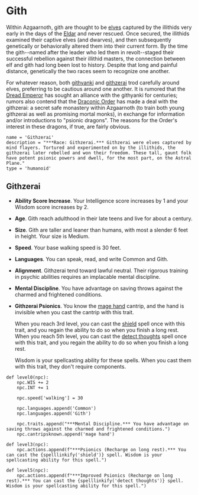 # Gith
Within Azgaarnoth, gith are thought to be [elves](Elves/index.md) captured by the illithids very early in the days of the [Eldar](../History/Eldar.md) and never rescued. Once secured, the illithids examined their captive elves (and dwarves), and then subsequently genetically or behaviorally altered them into their current form. By the time the gith--named after the leader who led them in revolt--staged their successful rebellion against their illithid masters, the connection between elf and gith had long been lost to history. Despite that long and painful distance, genetically the two races seem to recognize one another. 

For whatever reason, both [githyanki](../Creatures/Githyanki.md) and [githzerai](../Creatures/Githzerai.md) trod carefully around elves, preferring to be cautious around one another. It is rumored that the [Dread Emperor](../People/DreadEmperor.md) has sought an alliance with the githyanki for centuries; rumors also contend that the [Draconic Order](../Organizations/MilitantOrders/DraconicOrder/index.md) has made a deal with the githzerai: a secret safe monastery within Azgaarnoth (to train both young githzerai as well as promising mortal monks), in exchange for information and/or introductions to "psionic dragons". The reasons for the Order's interest in these dragons, if true, are fairly obvious.

```
name = 'Githzerai'
description = "***Race: Githzerai.*** Githzerai were elves captured by mind flayers. Tortured and experimented on by the illithids, the githzerai later rebelled and won their freedom. These tall, gaunt folk have potent psionic powers and dwell, for the most part, on the Astral Plane."
type = 'humanoid'
```

## Githzerai
* **Ability Score Increase**. Your Intelligence score increases by 1 and your Wisdom score increases by 2.

* **Age**. Gith reach adulthood in their late teens and live for about a century.

* **Size**. Gith are taller and leaner than humans, with most a slender 6 feet in height. Your size is Medium.

* **Speed**. Your base walking speed is 30 feet.

* **Languages**. You can speak, read, and write Common and Gith.

* **Alignment**. Githzerai tend toward lawful neutral. Their rigorous training in psychic abilities requires an implacable mental discipline.

* **Mental Discipline**. You have advantage on saving throws against the charmed and frightened conditions.

* **Githzerai Psionics**. You know the [mage hand](../Magic/Spells/mage-hand.md) cantrip, and the hand is invisible when you cast the cantrip with this trait.

  When you reach 3rd level, you can cast the [shield](../Magic/Spells/shield.md) spell once with this trait, and you regain the ability to do so when you finish a long rest. When you reach 5th level, you can cast the [detect thoughts](../Magic/Spells/detect-thoughts.md) spell once with this trait, and you regain the ability to do so when you finish a long rest.

  Wisdom is your spellcasting ability for these spells. When you cast them with this trait, they don't require components.

```
def level0(npc):
    npc.WIS += 2
    npc.INT += 1
    
    npc.speed['walking'] = 30

    npc.languages.append('Common')
    npc.languages.append('Gith')

    npc.traits.append("***Mental Discipline.*** You have advantage on saving throws against the charmed and frightened conditions.")
    npc.cantripsknown.append('mage hand')

def level3(npc):
    npc.actions.append(f"***Psionics (Recharge on long rest).*** You can cast the {spelllinkify('shield')} spell. Wisdom is your spellcasting ability for this spell.")

def level5(npc):
    npc.actions.append(f"***Improved Psionics (Recharge on long rest).*** You can cast the {spelllinkify('detect thoughts')} spell. Wisdom is your spellcasting ability for this spell.")
```
